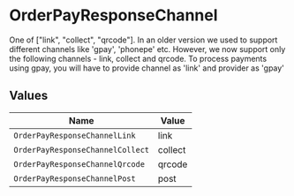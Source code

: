 # OrderPayResponseChannel

One of ["link", "collect", "qrcode"]. In an older version we used to support different channels like 'gpay', 'phonepe' etc. However, we now support only the following channels - link, collect and qrcode. To process payments using gpay, you will have to provide channel as 'link' and provider as 'gpay'


## Values

| Name                             | Value                            |
| -------------------------------- | -------------------------------- |
| `OrderPayResponseChannelLink`    | link                             |
| `OrderPayResponseChannelCollect` | collect                          |
| `OrderPayResponseChannelQrcode`  | qrcode                           |
| `OrderPayResponseChannelPost`    | post                             |